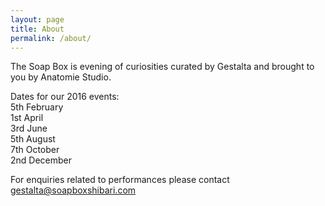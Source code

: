 ```yaml
---
layout: page
title: About
permalink: /about/
---
```


The Soap Box is evening of curiosities curated by Gestalta and brought to you by Anatomie Studio.

Dates for our 2016 events:<br>
5th February<br>
1st April<br>
3rd June<br>
5th August<br>
7th October<br>
2nd December<br>

For enquiries related to performances please contact [gestalta@soapboxshibari.com](mailto:gestalta@soapboxshibari.com)
